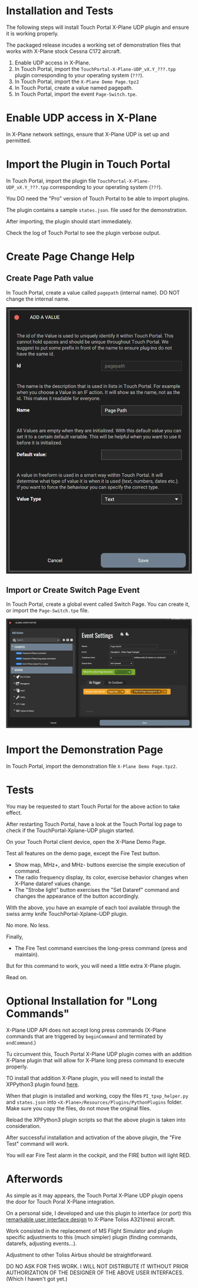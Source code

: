 # Installation and Tests

The following steps will install Touch Portal X-Plane UDP plugin and ensure
it is working properly.

The packaged release incudes a working set of demonstration
files that works with X-Plane stock Cessna C172 aircraft.

1. Enable UDP access in X-Plane.
1. In Touch Portal, import the `TouchPortal-X-Plane-UDP_vX.Y_???.tpp` plugin corresponding to your operating system (`???`).
1. In Touch Portal, import the `X-Plane Demo Page.tpz2`
1. In Touch Portal, create a value named pagepath.
1. In Touch Portal, import the event `Page-Switch.tpe`.


# Enable UDP access in X-Plane

In X-Plane network settings, ensure that X-Plane UDP is set up and permitted.


# Import the Plugin in Touch Portal

In Touch Portal, import the plugin file `TouchPortal-X-Plane-UDP_vX.Y_???.tpp` corresponding to your operating system (`???`).

You DO need the "Pro" version of Touch Portal to be able to import plugins.


The plugin contains a sample `states.json`. file used for the demonstration.

After importing, the plugin should start immediately.

Check the log of Touch Portal to see the plugin verbose output.



# Create Page Change Help

## Create Page Path value

In Touch Portal, create a value called `pagepath` (internal name).
DO NOT change the internal name.

![Page Path value](https://github.com/devleaks/TouchPortal-X-Plane-UDP/blob/main/docs/page-path-value.png?raw=true)


## Import or Create Switch Page Event

In Touch Portal, create a global event called Switch Page.
You can create it, or import the `Page-Switch.tpe` file.

![Page Switch Event](https://github.com/devleaks/TouchPortal-X-Plane-UDP/blob/main/docs/page-switch-event.png?raw=true)


# Import the Demonstration Page

In Touch Portal, import the demonstration file `X-Plane Demo Page.tpz2`.


# Tests

You may be requested to start Touch Portal for the above action to take effect.

After restarting Touch Portal, have a look at the Touch Portal log page to check if the TouchPortal-Xplane-UDP plugin started.

On your Touch Portal client device, open the X-Plane Demo Page.

Test all features on the demo page, except the Fire Test button.

- Show map, MHz+, and MHz- buttons exercise the simple execution of command.
- The radio frequency display, its color, exercise behavior changes when X-Plane dataref values change.
- The "Strobe light" button exercises the "Set Dataref" command and changes the appearance of the button accordingly.

With the above, you have an example of each tool available through the swiss army knife TouchPortal-Xplane-UDP plugin.

No more. No less.


Finally,

- The Fire Test command exercises the long-press command (press and maintain).

But for this command to work, you will need a little extra X-Plane plugin.

Read on.



# Optional Installation for "Long Commands"

X-Plane UDP API does not accept long press commands (X-Plane commands that are
triggered by `beginCommand` and terminated by `endCommand`.)

Tu circumvent this, Touch Portal X-Plane UDP plugin comes with an addition
X-Plane plugin that will allow for X-Plane long press command to execute properly.

TO install that addition X-Plane plugin, you will need to install the XPPython3 plugin found
[here](https://xppython3.readthedocs.io/en/latest/).

When that plugin is installed and working,
copy the files `PI_tpxp_helper.py` and `states.json` into `<X-Plane>/Resources/Plugins/PythonPlugins` folder.
Make sure you copy the files, do not move the original files.

Reload the XPPython3 plugin scripts so that the above plugin is taken into consideration.

After successful installation and activation of the above plugin, the "Fire Test" command will work.

You will ear Fire Test alarm in the cockpit, and the FIRE button will light RED.



# Afterwords

As simple as it may appears, the Touch Portal X-Plane UDP plugin
opens the door for Touch Poral X-Plane integration.


On a personal side, I developed and use this plugin to interface (or port) this
[remarkable user interface design](https://flightsim.to/file/40431/touch-portal-pages-for-flybywire-a32nx)
to X-Plane Toliss A321(neo) aircraft.

Work consisted in the replacement of MS Flight Simulator and plugin specific adjustments
to this (much simpler) plugin (finding commands, datarefs, adjusting events...).

Adjustment to other Toliss Airbus should be straightforward.

DO NO ASK FOR THIS WORK.
I WILL NOT DISTRIBUTE IT WITHOUT PRIOR AUTHORIZATION
OF THE DESIGNER OF THE ABOVE USER INTERFACES.
(Which I haven't got yet.)